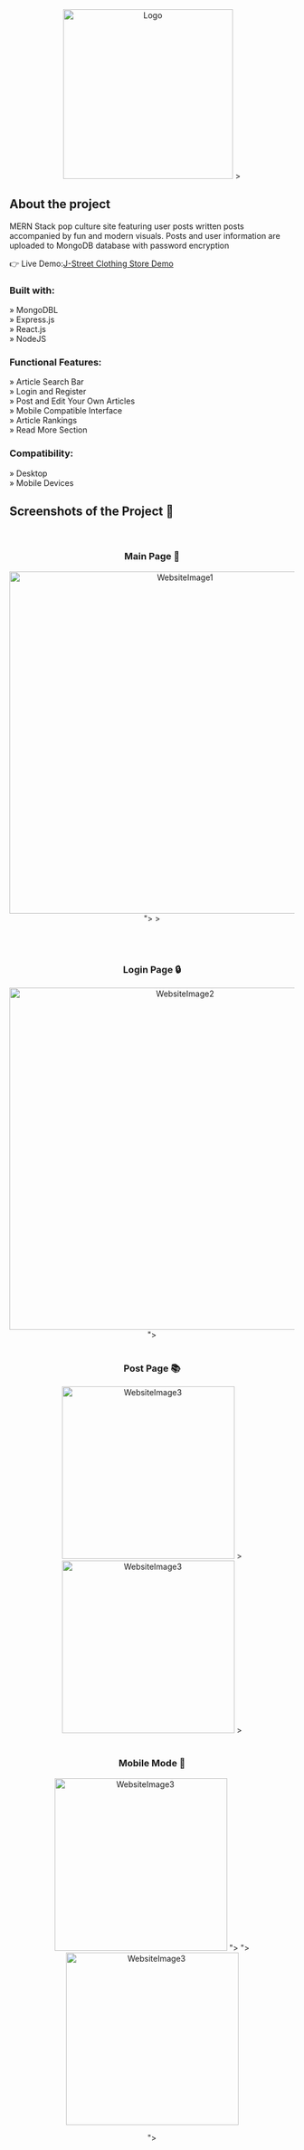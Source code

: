 <div align='center'>


<img width="300" alt="Logo" src= "https://github.com/BoWen0225/LinkStart-Pop-Culture-Site/assets/115364906/354d4125-14e5-4720-90e0-588e013c6cc9">
>

</div>

<h2>About the project</h2>
<p>MERN Stack pop culture site featuring user posts written posts accompanied by fun and modern visuals. Posts and user information are uploaded to MongoDB database with password encryption</p>

👉 Live Demo:<a href='https://link-start-pop-culture-site-13s3o440b-bowen0225.vercel.app'>J-Street Clothing Store Demo</a>


<h3>Built with:</h3>

» MongoDBL <br>
» Express.js <br>
» React.js <br>
» NodeJS

<h3>Functional Features:</h3>

» Article Search Bar <br>
» Login and Register <br>
» Post and Edit Your Own Articles <br>
» Mobile Compatible Interface <br>
» Article Rankings<br>
» Read More Section

<h3>Compatibility:</h3>

» Desktop <br>
» Mobile Devices <br>



<h2>Screenshots of the Project 📸</h2>
<br>
<h3 align='center'>Main Page 🏡</h3>
<div align='center'>
<img width="605" alt="WebsiteImage1" src="https://github.com/BoWen0225/LinkStart-Pop-Culture-Site/assets/115364906/861db5c3-53f0-437a-a5a4-cfdb95b52dcf">
">
>

<div align='center'>




</div>

<br><br>
<h3 align='center'>Login Page 🔒</h3>

<div align='center'>


<img width="605" alt="WebsiteImage2" src="https://github.com/BoWen0225/LinkStart-Pop-Culture-Site/assets/115364906/31f2bd19-8b42-4a7d-8bd2-f992c74e4e27">
">



<br>
<br>
<h3 align='center'>Post Page 📚</h3>

<div align='center'>

<img width="305" alt="WebsiteImage3" src="https://github.com/BoWen0225/LinkStart-Pop-Culture-Site/assets/115364906/f3f615b5-6c0f-4b96-9b17-24b2e7ba465a">
>


<img width="305" alt="WebsiteImage3" src="https://github.com/BoWen0225/LinkStart-Pop-Culture-Site/assets/115364906/688b5268-0a45-450b-8902-c481b05440e8">
>


<br>
<br>
<h3 align='center'>Mobile Mode 📱</h3>

<div align='center'>

  <img width="305" alt="WebsiteImage3" src="https://github.com/BoWen0225/LinkStart-Pop-Culture-Site/assets/115364906/823d9477-fa6a-4318-b2ad-8fd890f1fd09">
">
">

<img width="305" alt="WebsiteImage3" src="https://github.com/BoWen0225/LinkStart-Pop-Culture-Site/assets/115364906/de9e7ecd-0a7b-472a-ad9f-0f16d2ccf094">


">



</div>



